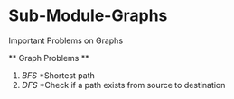 # Sub-Module-Graphs
Important Problems on Graphs

** Graph Problems **
1. *BFS*
*Shortest path
2. *DFS*
*Check if a path exists from source to destination
